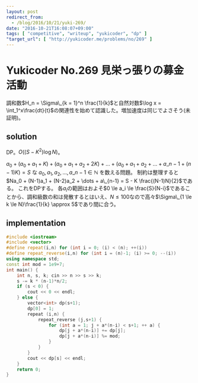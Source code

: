 ```yaml
---
layout: post
redirect_from:
  - /blog/2016/10/21/yuki-269/
date: "2016-10-21T16:08:07+09:00"
tags: [ "competitive", "writeup", "yukicoder", "dp" ]
"target_url": [ "http://yukicoder.me/problems/no/269" ]
---
```


# Yukicoder No.269 見栄っ張りの募金活動

調和数$H_n = \Sigma\_{k = 1}^n \frac{1}{k}$と自然対数$\log x = \int_1^x\frac{dt}{t}$の関連性を始めて認識した。増加速度は同じでよさそう(未証明)。

## solution

DP。$O((S - K^2)\log N)$。

$a_0 + (a_0 + a_1 + K) + (a_0 + a_1 + a_2 + 2K) + \dots + (a_0 + a_1 + a_2 + \dots + a\_{n-1} + (n-1)K) = S$ な $a_0, a_1, a_2, \dots, a\_{n-1} \in \mathbb{N}$ を数える問題。
制約は整理すると$Na_0 + (N-1)a_1 + (N-2)a_2 + \dots + a\_{n-1} = S - K \frac{(N-1)N}{2}$である。
これをDPする。
各$a_i$の範囲はおよそ$0 \le a_i \le \frac{S}{N-i}$であることから、調和級数の和は発散するとはいえ、$N \le 100$なので高々$\Sigma\_{1 \le k \le N}\frac{1}{k} \approx 5$であり間に合う。

## implementation

``` c++
#include <iostream>
#include <vector>
#define repeat(i,n) for (int i = 0; (i) < (n); ++(i))
#define repeat_reverse(i,n) for (int i = (n)-1; (i) >= 0; --(i))
using namespace std;
const int mod = 1e9+7;
int main() {
    int n, s, k; cin >> n >> s >> k;
    s -= k * (n-1)*n/2;
    if (s < 0) {
        cout << 0 << endl;
    } else {
        vector<int> dp(s+1);
        dp[0] = 1;
        repeat (i,n) {
            repeat_reverse (j,s+1) {
                for (int a = 1; j + a*(n-i) < s+1; ++ a) {
                    dp[j + a*(n-i)] += dp[j];
                    dp[j + a*(n-i)] %= mod;
                }
            }
        }
        cout << dp[s] << endl;
    }
    return 0;
}
```
